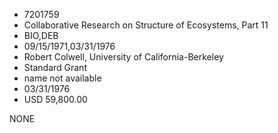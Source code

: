 * 7201759
* Collaborative Research on Structure of Ecosystems, Part 11
* BIO,DEB
* 09/15/1971,03/31/1976
* Robert Colwell, University of California-Berkeley
* Standard Grant
*   name not available
* 03/31/1976
* USD 59,800.00

NONE